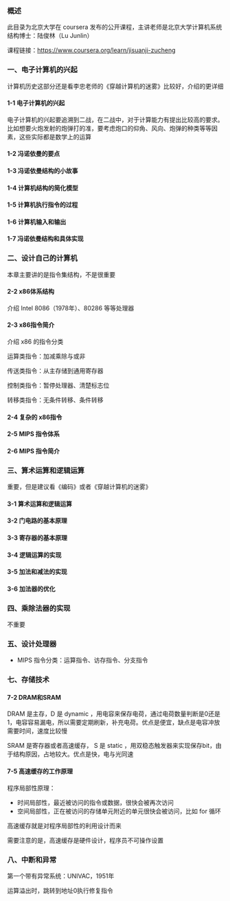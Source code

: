 
### 概述

此目录为北京大学在 coursera 发布的公开课程，主讲老师是北京大学计算机系统结构博士：陆俊林（Lu Junlin）

课程链接：https://www.coursera.org/learn/jisuanji-zucheng


### 一、电子计算机的兴起

计算机历史这部分还是看李忠老师的《穿越计算机的迷雾》比较好，介绍的更详细

#### 1-1 电子计算机的兴起

电子计算机的兴起要追溯到二战，在二战中，对于计算能力有提出比较高的要求。比如想要火炮发射的炮弹打的准，要考虑炮口的仰角、风向、炮弹的种类等等因素，这些实际都是数学上的运算

#### 1-2 冯诺依曼的要点

#### 1-3 冯诺依曼结构的小故事

#### 1-4 计算机结构的简化模型

#### 1-5 计算机执行指令的过程

#### 1-6 计算机输入和输出

#### 1-7 冯诺依曼结构和具体实现

### 二、设计自己的计算机

本章主要讲的是指令集结构，不是很重要

#### 2-2 x86体系结构

介绍 Intel 8086（1978年）、80286 等等处理器

#### 2-3 x86指令简介

介绍 x86 的指令分类

运算类指令：加减乘除与或非

传送类指令：从主存储到通用寄存器

控制类指令：暂停处理器、清楚标志位

转移类指令：无条件转移、条件转移

#### 2-4 复杂的 x86指令

#### 2-5 MIPS 指令体系

#### 2-6 MIPS 指令简介

### 三、算术运算和逻辑运算

重要，但是建议看《编码》或者《穿越计算机的迷雾》

#### 3-1 算术运算和逻辑运算

#### 3-2 门电路的基本原理

#### 3-3 寄存器的基本原理

#### 3-4 逻辑运算的实现

#### 3-5 加法和减法的实现

#### 3-6 加法器的优化

### 四、乘除法器的实现

不重要

### 五、设计处理器

- MIPS 指令分类：运算指令、访存指令、分支指令

### 七、存储技术

#### 7-2 DRAM和SRAM

DRAM 是主存，D 是 dynamic ，用电容来保存电荷，通过电荷数量判断是0还是1，电容容易漏电，所以需要定期刷新，补充电荷。优点是便宜，缺点是电容冲放需要时间，速度比较慢

SRAM 是寄存器或者高速缓存， S 是 static ，用双稳态触发器来实现保存bit，由于结构原因，占地较大。优点是快，电与光同速

#### 7-5 高速缓存的工作原理

程序局部性原理：

- 时间局部性，最近被访问的指令或数据，很快会被再次访问
- 空间局部性，正在被访问的存储单元附近的单元很快会被访问，比如 for 循环

高速缓存就是对程序局部性的利用设计而来

需要注意的是，高速缓存是硬件设计，程序员不可操作设置

### 八、中断和异常

第一个带有异常系统：UNIVAC，1951年

运算溢出时，跳转到地址0执行修复指令

